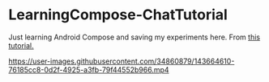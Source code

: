 # LearningCompose-ChatTutorial
Just learning Android Compose and saving my experiments here.
From [this tutorial.](
https://developer.android.com/jetpack/compose/tutorial?continue=https%3A%2F%2Fdeveloper.android.com%2Fcourses%2Fpathways%2Fcompose%23article-https%3A%2F%2Fdeveloper.android.com%2Fjetpack%2Fcompose%2Ftutorial)

https://user-images.githubusercontent.com/34860879/143664610-76185cc8-0d2f-4925-a3fb-79f44552b966.mp4

